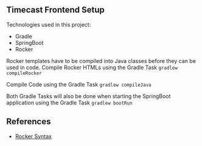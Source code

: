 
## Timecast Frontend Setup

Technologies used in this project:
* Gradle
* SpringBoot
* Rocker

Rocker templates have to be compiled into Java classes before they can be used in code.
Compile Rocker HTMLs using the Gradle Task
```gradlew compileRocker```


Compile Code using the Gradle Task
```gradlew compileJava```


Both Gradle Tasks will also be done when starting the SpringBoot application using the Gradle Task
```gradlew bootRun```


## References
* [Rocker Syntax](https://github.com/fizzed/rocker/blob/master/docs/SYNTAX.md)
